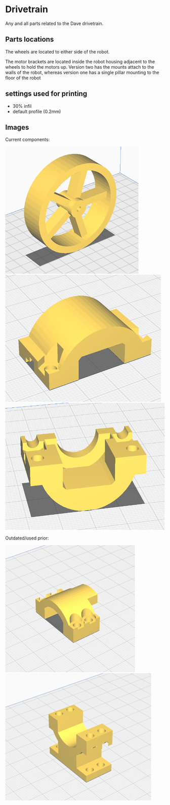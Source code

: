 # Drivetrain

Any and all parts related to the Dave drivetrain.

## Parts locations

The wheels are located to either side of the robot.

The motor brackets are located inside the robot housing adjacent to the wheels to hold the motors up. Version two has the mounts attach to the walls of the robot, whereas version one has a single pillar mounting to the floor of the robot

## settings used for printing

- 30% infil
- default profile (0.2mm)

## Images

Current components:

<img src="./wheel/WheelDesign.png" height="400" alt="3D model of wheel design">

<img src="./drive_motor_brackets/v2/upperBracketv2.png" height="400" alt="3D model of upper bracket design">

<img src="./drive_motor_brackets/v2/lowerBracketv2.png" height="400" alt="3D model of lower bracket design">

Outdated/used prior:

<img src="./drive_motor_brackets/v1/upperBracket.png" height="400" alt="3D model of old upper bracket design">

<img src="./drive_motor_brackets/v1/lowerBracket.png" height="400" alt="3D model of old lower bracket design">
